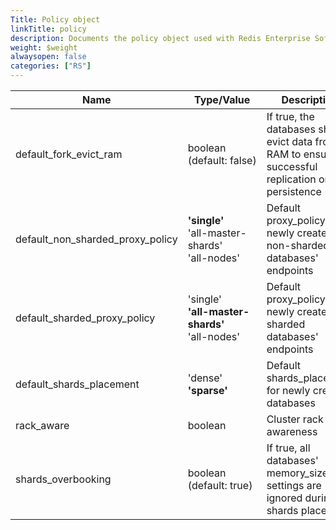 ```yaml
---
Title: Policy object
linkTitle: policy
description: Documents the policy object used with Redis Enterprise Software REST API calls.
weight: $weight
alwaysopen: false
categories: ["RS"]
---
```


| Name | Type/Value | Description |
|------|------------|-------------|
| default_fork_evict_ram | boolean (default:&nbsp;false) | If true, the databases should evict data from RAM to ensure successful replication or persistence |
| default_non_sharded_proxy_policy | **'single'**<br />'all-master-shards'<br />'all-nodes' | Default proxy_policy for newly created non-sharded databases' endpoints |
| default_sharded_proxy_policy | 'single'<br />**'all-master-shards'** <br />'all-nodes' | Default proxy_policy for newly created sharded databases' endpoints |
| default_shards_placement | 'dense'<br />**'sparse'** | Default shards_placement for newly created databases |
| rack_aware | boolean | Cluster rack awareness |
| shards_overbooking | boolean (default:&nbsp;true) | If true, all databases' memory_size settings are ignored during shards placement |
